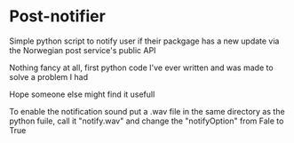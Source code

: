 # Post-notifier

Simple python script to notify user if their packgage has a new update via the Norwegian post service's public API

Nothing fancy at all, first python code I've ever written and was made to solve a problem I had

Hope someone else might find it usefull

To enable the notification sound put a .wav file in the same directory as the python fuile, call it "notify.wav" and change the "notifyOption" from Fale to True
